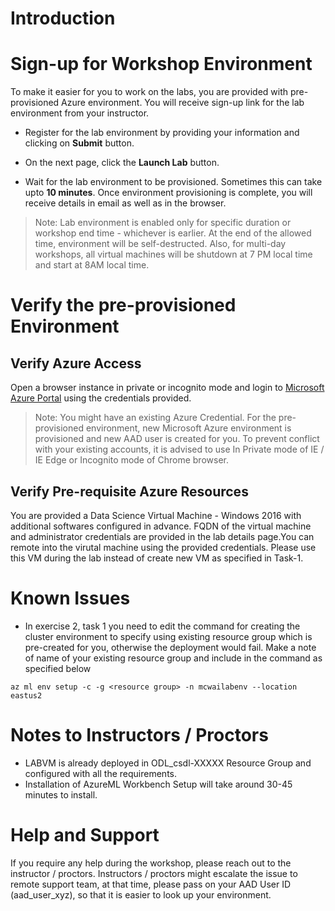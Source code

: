 # Introduction

# Sign-up for Workshop Environment

To make it easier for you to work on the labs, you are provided with pre-provisioned Azure environment. You will receive sign-up link for the lab environment from your instructor. 

* Register for the lab environment by providing your information and clicking on **Submit** button.

* On the next page, click the **Launch Lab** button.
 
* Wait for the lab environment to be provisioned. Sometimes this can take upto **10 minutes**. Once environment provisioning is complete, you will receive details in email as well as in the browser.
 
 > Note: Lab environment is enabled only for specific duration or workshop end time - whichever is earlier. At the end of the allowed time, environment will be self-destructed. Also, for multi-day workshops, all virtual machines will be shutdown at 7 PM local time and start at 8AM local time.

# Verify the pre-provisioned Environment

## Verify Azure Access

Open a browser instance in private or incognito mode and login to [Microsoft Azure Portal](https://portal.azure.com) using the credentials provided.

> Note: You might have an existing Azure Credential. For the pre-provisioned environment, new Microsoft Azure environment is provisioned and new AAD user is created for you. To prevent conflict with your existing accounts, it is advised to use In Private mode of IE / IE Edge or Incognito mode of Chrome browser.

## Verify Pre-requisite Azure Resources

You are provided a Data Science Virtual Machine - Windows 2016 with additional softwares configured in advance. FQDN of the virtual machine and administrator credentials are provided in the lab details page.You can remote into the virutal machine using the provided credentials. Please use this VM during the lab instead of create new VM as specified in Task-1.


# Known Issues

* In exercise 2, task 1 you need to edit the command for creating the cluster environment to specify using existing resource group which is pre-created for you, otherwise the deployment would fail. Make a note of name of your existing resource group and include in the command as specified below
```
az ml env setup -c -g <resource group> -n mcwailabenv --location eastus2
```

# Notes to Instructors / Proctors

* LABVM is already deployed in ODL_csdl-XXXXX Resource Group and configured with all the requirements.
* Installation of AzureML Workbench Setup will take around 30-45 minutes to install.

# Help and Support

If you require any help during the workshop, please reach out to the instructor / proctors. Instructors / proctors might escalate the issue to remote support team, at that time, please pass on your AAD User ID (aad_user_xyz), so that it is easier to look up your environment.



